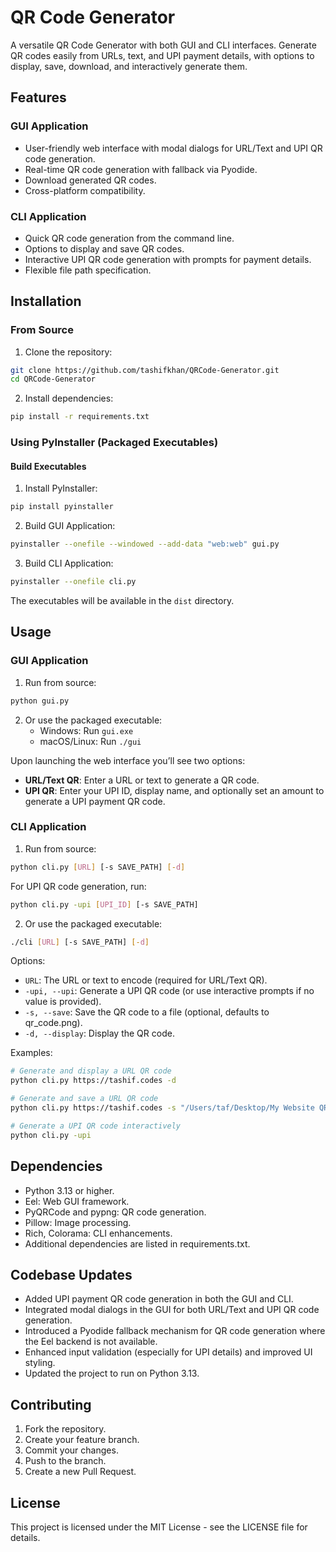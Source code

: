 # QR Code Generator

A versatile QR Code Generator with both GUI and CLI interfaces. Generate QR codes easily from URLs, text, and UPI payment details, with options to display, save, download, and interactively generate them.

## Features

### GUI Application

- User-friendly web interface with modal dialogs for URL/Text and UPI QR code generation.
- Real-time QR code generation with fallback via Pyodide.
- Download generated QR codes.
- Cross-platform compatibility.

### CLI Application

- Quick QR code generation from the command line.
- Options to display and save QR codes.
- Interactive UPI QR code generation with prompts for payment details.
- Flexible file path specification.

## Installation

### From Source

1. Clone the repository:

```bash
git clone https://github.com/tashifkhan/QRCode-Generator.git
cd QRCode-Generator
```

2. Install dependencies:

```bash
pip install -r requirements.txt
```

### Using PyInstaller (Packaged Executables)

#### Build Executables

1. Install PyInstaller:

```bash
pip install pyinstaller
```

2. Build GUI Application:

```bash
pyinstaller --onefile --windowed --add-data "web:web" gui.py
```

3. Build CLI Application:

```bash
pyinstaller --onefile cli.py
```

The executables will be available in the `dist` directory.

## Usage

### GUI Application

1. Run from source:

```bash
python gui.py
```

2. Or use the packaged executable:
   - Windows: Run `gui.exe`
   - macOS/Linux: Run `./gui`

Upon launching the web interface you’ll see two options:

- **URL/Text QR**: Enter a URL or text to generate a QR code.
- **UPI QR**: Enter your UPI ID, display name, and optionally set an amount to generate a UPI payment QR code.

### CLI Application

1. Run from source:

```bash
python cli.py [URL] [-s SAVE_PATH] [-d]
```

For UPI QR code generation, run:

```bash
python cli.py -upi [UPI_ID] [-s SAVE_PATH]
```

2. Or use the packaged executable:

```bash
./cli [URL] [-s SAVE_PATH] [-d]
```

Options:

- `URL`: The URL or text to encode (required for URL/Text QR).
- `-upi, --upi`: Generate a UPI QR code (or use interactive prompts if no value is provided).
- `-s, --save`: Save the QR code to a file (optional, defaults to qr_code.png).
- `-d, --display`: Display the QR code.

Examples:

```bash
# Generate and display a URL QR code
python cli.py https://tashif.codes -d

# Generate and save a URL QR code
python cli.py https://tashif.codes -s "/Users/taf/Desktop/My Website QR Code.png"

# Generate a UPI QR code interactively
python cli.py -upi
```

## Dependencies

- Python 3.13 or higher.
- Eel: Web GUI framework.
- PyQRCode and pypng: QR code generation.
- Pillow: Image processing.
- Rich, Colorama: CLI enhancements.
- Additional dependencies are listed in requirements.txt.

## Codebase Updates

- Added UPI payment QR code generation in both the GUI and CLI.
- Integrated modal dialogs in the GUI for both URL/Text and UPI QR code generation.
- Introduced a Pyodide fallback mechanism for QR code generation where the Eel backend is not available.
- Enhanced input validation (especially for UPI details) and improved UI styling.
- Updated the project to run on Python 3.13.

## Contributing

1. Fork the repository.
2. Create your feature branch.
3. Commit your changes.
4. Push to the branch.
5. Create a new Pull Request.

## License

This project is licensed under the MIT License - see the LICENSE file for details.
